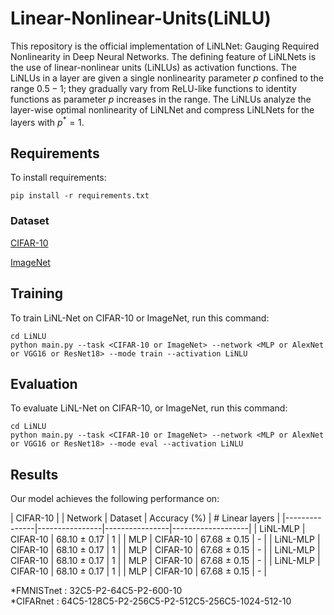 # Linear-Nonlinear-Units(LiNLU)
This repository is the official implementation of LiNLNet: Gauging Required Nonlinearity in Deep Neural Networks.
The defining feature of LiNLNets is the use of linear-nonlinear units (LiNLUs) as activation functions. The LiNLUs in a layer are given a single nonlinearity parameter $p$ confined to the range $0.5 - 1$; they gradually vary from ReLU-like functions to identity functions as parameter $p$ increases in the range.
The LiNLUs analyze the layer-wise optimal nonlinearity of LiNLNet and compress LiNLNets for the layers with $p^*=1$.

## Requirements
To install requirements:

```setup
pip install -r requirements.txt
```

### Dataset
[CIFAR-10](https://www.cs.toronto.edu/~kriz/cifar.html) 

[ImageNet](https://www.image-net.org/)

## Training
To train LiNL-Net on CIFAR-10 or ImageNet, run this command:
```train
cd LiNLU
python main.py --task <CIFAR-10 or ImageNet> --network <MLP or AlexNet or VGG16 or ResNet18> --mode train --activation LiNLU
```

## Evaluation
To evaluate LiNL-Net on CIFAR-10, or ImageNet, run this command:
```evaluation
cd LiNLU
python main.py --task <CIFAR-10 or ImageNet> --network <MLP or AlexNet or VGG16 or ResNet18> --mode eval --activation LiNLU
```


## Results
Our model achieves the following performance on: 

| CIFAR-10                                                            |
| Network       | Dataset        | Accuracy (%)   | # Linear layers   |
|---------------|----------------|----------------|-------------------|
| LiNL-MLP      | CIFAR-10       | 68.10 ± 0.17   | 1                 |
| MLP           | CIFAR-10       | 67.68 ± 0.15   | -                 |
| LiNL-MLP      | CIFAR-10       | 68.10 ± 0.17   | 1                 |
| MLP           | CIFAR-10       | 67.68 ± 0.15   | -                 |
| LiNL-MLP      | CIFAR-10       | 68.10 ± 0.17   | 1                 |
| MLP           | CIFAR-10       | 67.68 ± 0.15   | -                 |
| LiNL-MLP      | CIFAR-10       | 68.10 ± 0.17   | 1                 |
| MLP           | CIFAR-10       | 67.68 ± 0.15   | -                 |

*FMNISTnet : 32C5-P2-64C5-P2-600-10  
*CIFARnet : 64C5-128C5-P2-256C5-P2-512C5-256C5-1024-512-10

